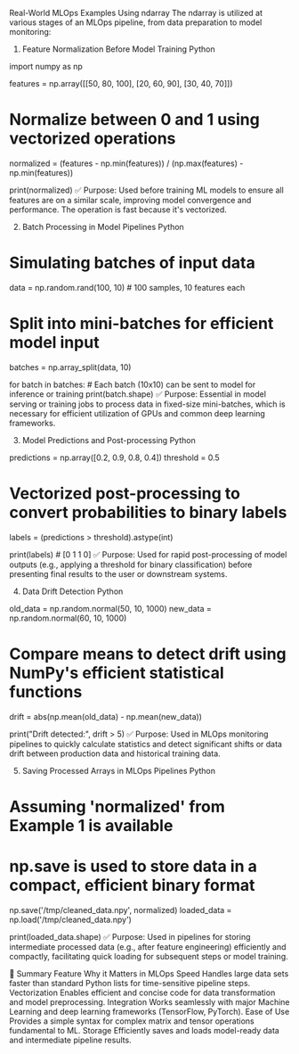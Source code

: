 Real-World MLOps Examples Using ndarray
The ndarray is utilized at various stages of an MLOps pipeline, from data preparation to model monitoring:

1. Feature Normalization Before Model Training
Python

import numpy as np

features = np.array([[50, 80, 100],
                     [20, 60, 90],
                     [30, 40, 70]])

# Normalize between 0 and 1 using vectorized operations
normalized = (features - np.min(features)) / (np.max(features) - np.min(features))

print(normalized)
✅ Purpose: Used before training ML models to ensure all features are on a similar scale, improving model convergence and performance. The operation is fast because it's vectorized.

2. Batch Processing in Model Pipelines
Python

# Simulating batches of input data
data = np.random.rand(100, 10)  # 100 samples, 10 features each

# Split into mini-batches for efficient model input
batches = np.array_split(data, 10)

for batch in batches:
    # Each batch (10x10) can be sent to model for inference or training
    print(batch.shape)
✅ Purpose: Essential in model serving or training jobs to process data in fixed-size mini-batches, which is necessary for efficient utilization of GPUs and common deep learning frameworks.

3. Model Predictions and Post-processing
Python

predictions = np.array([0.2, 0.9, 0.8, 0.4])
threshold = 0.5

# Vectorized post-processing to convert probabilities to binary labels
labels = (predictions > threshold).astype(int)

print(labels)  # [0 1 1 0]
✅ Purpose: Used for rapid post-processing of model outputs (e.g., applying a threshold for binary classification) before presenting final results to the user or downstream systems.

4. Data Drift Detection
Python

old_data = np.random.normal(50, 10, 1000)
new_data = np.random.normal(60, 10, 1000)

# Compare means to detect drift using NumPy's efficient statistical functions
drift = abs(np.mean(old_data) - np.mean(new_data))

print("Drift detected:", drift > 5)
✅ Purpose: Used in MLOps monitoring pipelines to quickly calculate statistics and detect significant shifts or data drift between production data and historical training data.

5. Saving Processed Arrays in MLOps Pipelines
Python

# Assuming 'normalized' from Example 1 is available
# np.save is used to store data in a compact, efficient binary format
np.save('/tmp/cleaned_data.npy', normalized)
loaded_data = np.load('/tmp/cleaned_data.npy')

print(loaded_data.shape)
✅ Purpose: Used in pipelines for storing intermediate processed data (e.g., after feature engineering) efficiently and compactly, facilitating quick loading for subsequent steps or model training.

🔑 Summary
Feature	Why it Matters in MLOps
Speed	Handles large data sets faster than standard Python lists for time-sensitive pipeline steps.
Vectorization	Enables efficient and concise code for data transformation and model preprocessing.
Integration	Works seamlessly with major Machine Learning and deep learning frameworks (TensorFlow, PyTorch).
Ease of Use	Provides a simple syntax for complex matrix and tensor operations fundamental to ML.
Storage	Efficiently saves and loads model-ready data and intermediate pipeline results.
